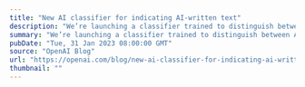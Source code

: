 ```yaml
---
title: "New AI classifier for indicating AI-written text"
description: "We’re launching a classifier trained to distinguish between AI-written and human-written text."
summary: "We’re launching a classifier trained to distinguish between AI-written and human-written text."
pubDate: "Tue, 31 Jan 2023 08:00:00 GMT"
source: "OpenAI Blog"
url: "https://openai.com/blog/new-ai-classifier-for-indicating-ai-written-text"
thumbnail: ""
---
```


